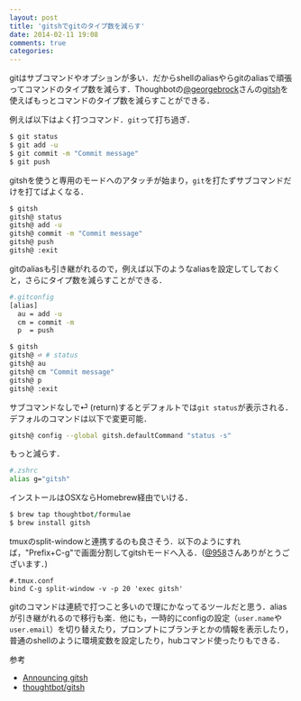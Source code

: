 ```yaml
---
layout: post
title: 'gitshでgitのタイプ数を減らす'
date: 2014-02-11 19:08
comments: true
categories: 
---
```


gitはサブコマンドやオプションが多い．だからshellのaliasやらgitのaliasで頑張ってコマンドのタイプ数を減らす．Thoughbotの[@georgebrock](https://twitter.com/georgebrock)さんの[gitsh](https://github.com/thoughtbot/gitsh)を使えばもっとコマンドのタイプ数を減らすことができる．

例えば以下はよく打つコマンド．`git`って打ち過ぎ．

```bash
$ git status
$ git add -u
$ git commit -m "Commit message"
$ git push
```

gitshを使うと専用のモードへのアタッチが始まり，`git`を打たずサブコマンドだけを打てばよくなる．

```bash
$ gitsh
gitsh@ status
gitsh@ add -u
gitsh@ commit -m "Commit message"
gitsh@ push
gitsh@ :exit
```

gitのaliasも引き継がれるので，例えば以下のようなaliasを設定してしておくと，さらにタイプ数を減らすことができる．

```bash
#.gitconfig
[alias]
  au = add -u
  cm = commit -m
  p  = push
```

```bash
$ gitsh
gitsh@ ⏎ # status
gitsh@ au
gitsh@ cm "Commit message"
gitsh@ p
gitsh@ :exit
```

サブコマンドなしで⏎ (return)するとデフォルトでは`git status`が表示される．デフォルのコマンドは以下で変更可能．

```bash
gitsh@ config --global gitsh.defaultCommand "status -s"
```

もっと減らす．

```bash
#.zshrc
alias g="gitsh"
```

インストールはOSXならHomebrew経由でいける．

```ruby
$ brew tap thoughtbot/formulae
$ brew install gitsh
```

tmuxのsplit-windowと連携するのも良さそう．以下のようにすれば，"Prefix+C-g"で画面分割してgitshモードへ入る．([@958](https://twitter.com/958)さんありがとうございます．)

```
#.tmux.conf
bind C-g split-window -v -p 20 'exec gitsh'
```

gitのコマンドは連続で打つこと多いので理にかなってるツールだと思う．aliasが引き継がれるので移行も楽．他にも，一時的にconfigの設定（`user.name`や`user.email`）を切り替えたり，プロンプトにブランチとかの情報を表示したり，普通のshellのように環境変数を設定したり，hubコマンド使ったりもできる．




参考

- [Announcing gitsh](http://robots.thoughtbot.com/announcing-gitsh)
- [thoughtbot/gitsh](https://github.com/thoughtbot/gitsh)

